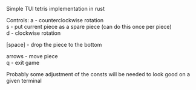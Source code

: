 Simple TUI tetris implementation in rust

Controls:
a - counterclockwise rotation  
s - put current piece as a spare piece (can do this once per piece)  
d - clockwise rotation  

[space] - drop the piece to the bottom  

arrows - move piece  
q - exit game  


Probably some adjustment of the consts will be needed to look good on a given terminal
